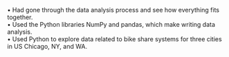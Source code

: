 
•	Had gone through the data analysis process and see how everything fits together.<br />
•	Used the Python libraries NumPy and pandas, which make writing data analysis. <br />
•	Used Python to explore data related to bike share systems for three cities in US Chicago, NY, and WA.<br />
